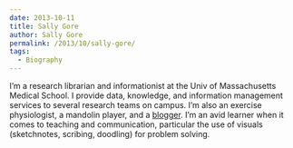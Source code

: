 ```yaml
---
date: 2013-10-11
title: Sally Gore
author: Sally Gore
permalink: /2013/10/sally-gore/
tags:
  - Biography
---
```

I&#8217;m a research librarian and informationist at the Univ of Massachusetts Medical School. I provide data, knowledge, and information management services to several research teams on campus. I&#8217;m also an exercise physiologist, a mandolin player, and a <a title="A Librarian by Any Other Name" href="http://librarianhats.net" target="_blank">blogger</a>. I&#8217;m an avid learner when it comes to teaching and communication, particular the use of visuals (sketchnotes, scribing, doodling) for problem solving.
